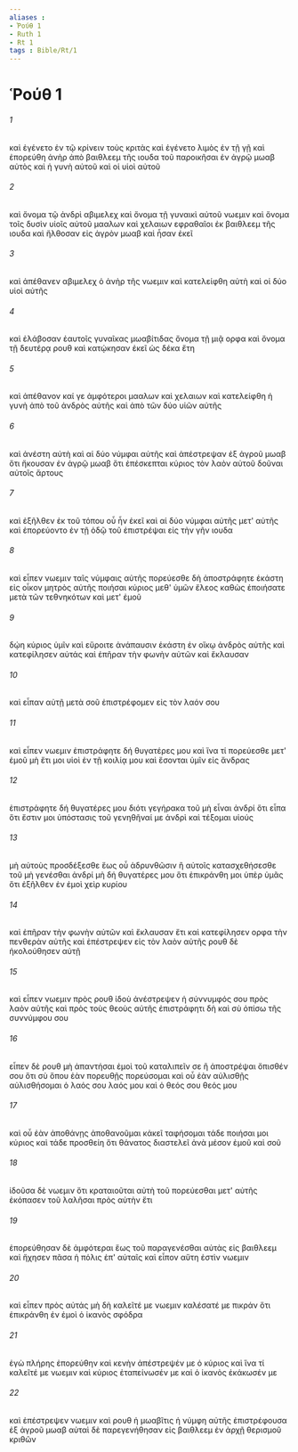 ```yaml
---
aliases : 
- Ῥούθ 1
- Ruth 1
- Rt 1
tags : Bible/Rt/1
---
```


# Ῥούθ 1

###### 1
καὶ ἐγένετο ἐν τῷ κρίνειν τοὺς κριτὰς καὶ ἐγένετο λιμὸς ἐν τῇ γῇ καὶ ἐπορεύθη ἀνὴρ ἀπὸ βαιθλεεμ τῆς ιουδα τοῦ παροικῆσαι ἐν ἀγρῷ μωαβ αὐτὸς καὶ ἡ γυνὴ αὐτοῦ καὶ οἱ υἱοὶ αὐτοῦ
###### 2
καὶ ὄνομα τῷ ἀνδρὶ αβιμελεχ καὶ ὄνομα τῇ γυναικὶ αὐτοῦ νωεμιν καὶ ὄνομα τοῖς δυσὶν υἱοῖς αὐτοῦ μααλων καὶ χελαιων εφραθαῖοι ἐκ βαιθλεεμ τῆς ιουδα καὶ ἤλθοσαν εἰς ἀγρὸν μωαβ καὶ ἦσαν ἐκεῖ
###### 3
καὶ ἀπέθανεν αβιμελεχ ὁ ἀνὴρ τῆς νωεμιν καὶ κατελείφθη αὐτὴ καὶ οἱ δύο υἱοὶ αὐτῆς
###### 4
καὶ ἐλάβοσαν ἑαυτοῖς γυναῖκας μωαβίτιδας ὄνομα τῇ μιᾷ ορφα καὶ ὄνομα τῇ δευτέρᾳ ρουθ καὶ κατῴκησαν ἐκεῖ ὡς δέκα ἔτη
###### 5
καὶ ἀπέθανον καί γε ἀμφότεροι μααλων καὶ χελαιων καὶ κατελείφθη ἡ γυνὴ ἀπὸ τοῦ ἀνδρὸς αὐτῆς καὶ ἀπὸ τῶν δύο υἱῶν αὐτῆς
###### 6
καὶ ἀνέστη αὐτὴ καὶ αἱ δύο νύμφαι αὐτῆς καὶ ἀπέστρεψαν ἐξ ἀγροῦ μωαβ ὅτι ἤκουσαν ἐν ἀγρῷ μωαβ ὅτι ἐπέσκεπται κύριος τὸν λαὸν αὐτοῦ δοῦναι αὐτοῖς ἄρτους
###### 7
καὶ ἐξῆλθεν ἐκ τοῦ τόπου οὗ ἦν ἐκεῖ καὶ αἱ δύο νύμφαι αὐτῆς μετ' αὐτῆς καὶ ἐπορεύοντο ἐν τῇ ὁδῷ τοῦ ἐπιστρέψαι εἰς τὴν γῆν ιουδα
###### 8
καὶ εἶπεν νωεμιν ταῖς νύμφαις αὐτῆς πορεύεσθε δὴ ἀποστράφητε ἑκάστη εἰς οἶκον μητρὸς αὐτῆς ποιήσαι κύριος μεθ' ὑμῶν ἔλεος καθὼς ἐποιήσατε μετὰ τῶν τεθνηκότων καὶ μετ' ἐμοῦ
###### 9
δῴη κύριος ὑμῖν καὶ εὕροιτε ἀνάπαυσιν ἑκάστη ἐν οἴκῳ ἀνδρὸς αὐτῆς καὶ κατεφίλησεν αὐτάς καὶ ἐπῆραν τὴν φωνὴν αὐτῶν καὶ ἔκλαυσαν
###### 10
καὶ εἶπαν αὐτῇ μετὰ σοῦ ἐπιστρέφομεν εἰς τὸν λαόν σου
###### 11
καὶ εἶπεν νωεμιν ἐπιστράφητε δή θυγατέρες μου καὶ ἵνα τί πορεύεσθε μετ' ἐμοῦ μὴ ἔτι μοι υἱοὶ ἐν τῇ κοιλίᾳ μου καὶ ἔσονται ὑμῖν εἰς ἄνδρας
###### 12
ἐπιστράφητε δή θυγατέρες μου διότι γεγήρακα τοῦ μὴ εἶναι ἀνδρί ὅτι εἶπα ὅτι ἔστιν μοι ὑπόστασις τοῦ γενηθῆναί με ἀνδρὶ καὶ τέξομαι υἱούς
###### 13
μὴ αὐτοὺς προσδέξεσθε ἕως οὗ ἁδρυνθῶσιν ἢ αὐτοῖς κατασχεθήσεσθε τοῦ μὴ γενέσθαι ἀνδρί μὴ δή θυγατέρες μου ὅτι ἐπικράνθη μοι ὑπὲρ ὑμᾶς ὅτι ἐξῆλθεν ἐν ἐμοὶ χεὶρ κυρίου
###### 14
καὶ ἐπῆραν τὴν φωνὴν αὐτῶν καὶ ἔκλαυσαν ἔτι καὶ κατεφίλησεν ορφα τὴν πενθερὰν αὐτῆς καὶ ἐπέστρεψεν εἰς τὸν λαὸν αὐτῆς ρουθ δὲ ἠκολούθησεν αὐτῇ
###### 15
καὶ εἶπεν νωεμιν πρὸς ρουθ ἰδοὺ ἀνέστρεψεν ἡ σύννυμφός σου πρὸς λαὸν αὐτῆς καὶ πρὸς τοὺς θεοὺς αὐτῆς ἐπιστράφητι δὴ καὶ σὺ ὀπίσω τῆς συννύμφου σου
###### 16
εἶπεν δὲ ρουθ μὴ ἀπαντήσαι ἐμοὶ τοῦ καταλιπεῖν σε ἢ ἀποστρέψαι ὄπισθέν σου ὅτι σὺ ὅπου ἐὰν πορευθῇς πορεύσομαι καὶ οὗ ἐὰν αὐλισθῇς αὐλισθήσομαι ὁ λαός σου λαός μου καὶ ὁ θεός σου θεός μου
###### 17
καὶ οὗ ἐὰν ἀποθάνῃς ἀποθανοῦμαι κἀκεῖ ταφήσομαι τάδε ποιήσαι μοι κύριος καὶ τάδε προσθείη ὅτι θάνατος διαστελεῖ ἀνὰ μέσον ἐμοῦ καὶ σοῦ
###### 18
ἰδοῦσα δὲ νωεμιν ὅτι κραταιοῦται αὐτὴ τοῦ πορεύεσθαι μετ' αὐτῆς ἐκόπασεν τοῦ λαλῆσαι πρὸς αὐτὴν ἔτι
###### 19
ἐπορεύθησαν δὲ ἀμφότεραι ἕως τοῦ παραγενέσθαι αὐτὰς εἰς βαιθλεεμ καὶ ἤχησεν πᾶσα ἡ πόλις ἐπ' αὐταῖς καὶ εἶπον αὕτη ἐστὶν νωεμιν
###### 20
καὶ εἶπεν πρὸς αὐτάς μὴ δὴ καλεῖτέ με νωεμιν καλέσατέ με πικράν ὅτι ἐπικράνθη ἐν ἐμοὶ ὁ ἱκανὸς σφόδρα
###### 21
ἐγὼ πλήρης ἐπορεύθην καὶ κενὴν ἀπέστρεψέν με ὁ κύριος καὶ ἵνα τί καλεῖτέ με νωεμιν καὶ κύριος ἐταπείνωσέν με καὶ ὁ ἱκανὸς ἐκάκωσέν με
###### 22
καὶ ἐπέστρεψεν νωεμιν καὶ ρουθ ἡ μωαβῖτις ἡ νύμφη αὐτῆς ἐπιστρέφουσα ἐξ ἀγροῦ μωαβ αὐταὶ δὲ παρεγενήθησαν εἰς βαιθλεεμ ἐν ἀρχῇ θερισμοῦ κριθῶν
